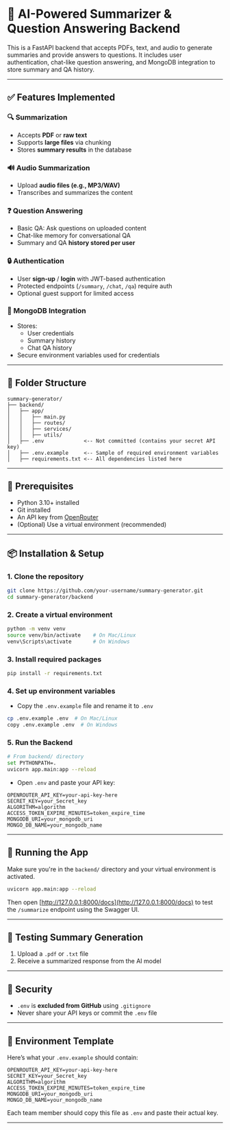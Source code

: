 # 🧠 AI-Powered Summarizer & Question Answering Backend

This is a FastAPI backend that accepts PDFs, text, and audio to generate summaries and provide answers to questions. It includes user authentication, chat-like question answering, and MongoDB integration to store summary and QA history.

---

## ✅ Features Implemented

### 🔍 Summarization
- Accepts **PDF** or **raw text**
- Supports **large files** via chunking
- Stores **summary results** in the database

### 🔊 Audio Summarization
- Upload **audio files (e.g., MP3/WAV)**
- Transcribes and summarizes the content

### ❓ Question Answering
- Basic QA: Ask questions on uploaded content
- Chat-like memory for conversational QA
- Summary and QA **history stored per user**

### 🔒 Authentication
- User **sign-up** / **login** with JWT-based authentication
- Protected endpoints (`/summary`, `/chat`, `/qa`) require auth
- Optional guest support for limited access

### 🧠 MongoDB Integration
- Stores:
  - User credentials
  - Summary history
  - Chat QA history
- Secure environment variables used for credentials

---

## 📁 Folder Structure

```
summary-generator/
├── backend/
│   ├── app/
│   │   ├── main.py
│   │   ├── routes/
│   │   ├── services/
│   │   ├── utils/
│   ├── .env             <-- Not committed (contains your secret API key)
│   ├── .env.example     <-- Sample of required environment variables
│   ├── requirements.txt <-- All dependencies listed here
```

---

## 🔧 Prerequisites

- Python 3.10+ installed
- Git installed
- An API key from [OpenRouter](https://openrouter.ai/)
- (Optional) Use a virtual environment (recommended)

---

## 📦 Installation & Setup

### 1. Clone the repository

```bash
git clone https://github.com/your-username/summary-generator.git
cd summary-generator/backend
```

### 2. Create a virtual environment

```bash
python -m venv venv
source venv/bin/activate    # On Mac/Linux
venv\Scripts\activate       # On Windows
```

### 3. Install required packages

```bash
pip install -r requirements.txt
```

### 4. Set up environment variables

- Copy the `.env.example` file and rename it to `.env`

```bash
cp .env.example .env  # On Mac/Linux
copy .env.example .env  # On Windows
```

### 5. Run the Backend
```bash
# From backend/ directory
set PYTHONPATH=.
uvicorn app.main:app --reload
```

- Open `.env` and paste your API key:

```env
OPENROUTER_API_KEY=your-api-key-here
SECRET_KEY=your_Secret_key
ALGORITHM=algorithm
ACCESS_TOKEN_EXPIRE_MINUTES=token_expire_time
MONGODB_URI=your_mongodb_uri
MONGO_DB_NAME=your_mongodb_name

```

---

## 🏃 Running the App

Make sure you're in the `backend/` directory and your virtual environment is activated.

```bash
uvicorn app.main:app --reload
```

Then open [http://127.0.0.1:8000/docs](http://127.0.0.1:8000/docs) to test the `/summarize` endpoint using the Swagger UI.

---

## 🧪 Testing Summary Generation

1. Upload a `.pdf` or `.txt` file
2. Receive a summarized response from the AI model

---

## 🔐 Security

- `.env` is **excluded from GitHub** using `.gitignore`
- Never share your API keys or commit the `.env` file

---

## 📄 Environment Template

Here’s what your `.env.example` should contain:

```env
OPENROUTER_API_KEY=your-api-key-here
SECRET_KEY=your_Secret_key
ALGORITHM=algorithm
ACCESS_TOKEN_EXPIRE_MINUTES=token_expire_time
MONGODB_URI=your_mongodb_uri
MONGO_DB_NAME=your_mongodb_name
```

Each team member should copy this file as `.env` and paste their actual key.

---

